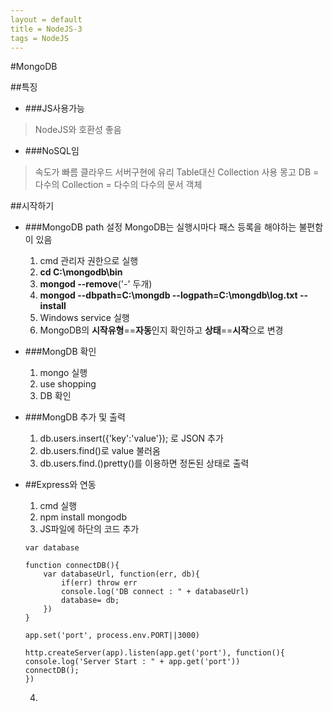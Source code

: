 ```yaml
---
layout = default
title = NodeJS-3
tags = NodeJS
---
```


#MongoDB

##특징
- ###JS사용가능
>NodeJS와 호환성 좋음

- ###NoSQL임
>속도가 빠름
>클라우드 서버구현에 유리
>Table대신 Collection 사용
>몽고 DB = 다수의 Collection = 다수의 다수의 문서 객체

##시작하기
- ###MongoDB path 설정
	MongoDB는 실행시마다 패스 등록을 해야하는 불편함이 있음
    1. cmd 관리자 권한으로 실행
    2. **cd C:\mongodb\bin**
    3. **mongod --remove**('-' 두개)
    4. **mongod --dbpath=C:\mongdb --logpath=C:\mongdb\log.txt --install**
    5. Windows service 실행
    6. MongoDB의 **시작유형**==**자동**인지 확인하고 **상태**==**시작**으로 변경

- ###MongDB 확인
	1. mongo 실행
	2. use shopping
	3. DB 확인

- ###MongDB 추가 및 출력
	1. db.users.insert({'key':'value'}); 로 JSON 추가
	2. db.users.find()로 value 불러옴
	3. db.users.find.()pretty()를 이용하면 정돈된 상태로 출력

- ##Express와 연동
	1. cmd 실행
	2. npm install mongodb
	3. JS파일에 하단의 코드 추가
	```
    var database
    
    function connectDB(){
    	var databaseUrl, function(err, db){
        	if(err) throw err
            console.log('DB connect : " + databaseUrl)
            database= db;
        })
    }
    
    app.set('port', process.env.PORT||3000)
    
    http.createServer(app).listen(app.get('port'), function(){
    console.log('Server Start : " + app.get('port'))
	connectDB();
	})
    ```
	4. 

